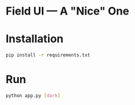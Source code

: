 # Field UI — A "Nice" One

# Installation
```bash
pip install -r requirements.txt
```

# Run
```bash
python app.py [dark]
```
